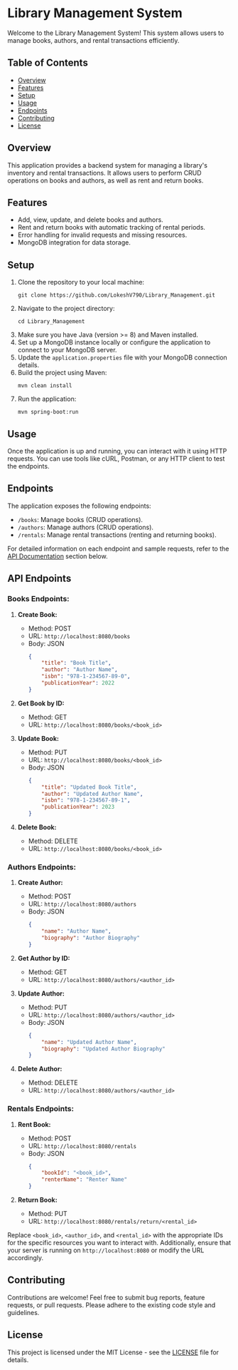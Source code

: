 # Library Management System

Welcome to the Library Management System! This system allows users to manage books, authors, and rental transactions efficiently.

## Table of Contents
- [Overview](#overview)
- [Features](#features)
- [Setup](#setup)
- [Usage](#usage)
- [Endpoints](#endpoints)
- [Contributing](#contributing)
- [License](#license)

## Overview
This application provides a backend system for managing a library's inventory and rental transactions. It allows users to perform CRUD operations on books and authors, as well as rent and return books.

## Features
- Add, view, update, and delete books and authors.
- Rent and return books with automatic tracking of rental periods.
- Error handling for invalid requests and missing resources.
- MongoDB integration for data storage.

## Setup
1. Clone the repository to your local machine:
    ```
    git clone https://github.com/LokeshV790/Library_Management.git
    ```
2. Navigate to the project directory:
    ```
    cd Library_Management
    ```
3. Make sure you have Java (version >= 8) and Maven installed.
4. Set up a MongoDB instance locally or configure the application to connect to your MongoDB server.
5. Update the `application.properties` file with your MongoDB connection details.
6. Build the project using Maven:
    ```
    mvn clean install
    ```
7. Run the application:
    ```
    mvn spring-boot:run
    ```

## Usage
Once the application is up and running, you can interact with it using HTTP requests. You can use tools like cURL, Postman, or any HTTP client to test the endpoints.

## Endpoints
The application exposes the following endpoints:

- `/books`: Manage books (CRUD operations).
- `/authors`: Manage authors (CRUD operations).
- `/rentals`: Manage rental transactions (renting and returning books).

For detailed information on each endpoint and sample requests, refer to the [API Documentation](#documentation) section below.

## API Endpoints

### Books Endpoints:

1. **Create Book:**
   - Method: POST
   - URL: `http://localhost:8080/books`
   - Body: JSON
     ```json
     {
         "title": "Book Title",
         "author": "Author Name",
         "isbn": "978-1-234567-89-0",
         "publicationYear": 2022
     }
     ```

2. **Get Book by ID:**
   - Method: GET
   - URL: `http://localhost:8080/books/<book_id>`

3. **Update Book:**
   - Method: PUT
   - URL: `http://localhost:8080/books/<book_id>`
   - Body: JSON
     ```json
     {
         "title": "Updated Book Title",
         "author": "Updated Author Name",
         "isbn": "978-1-234567-89-1",
         "publicationYear": 2023
     }
     ```

4. **Delete Book:**
   - Method: DELETE
   - URL: `http://localhost:8080/books/<book_id>`

### Authors Endpoints:

1. **Create Author:**
   - Method: POST
   - URL: `http://localhost:8080/authors`
   - Body: JSON
     ```json
     {
         "name": "Author Name",
         "biography": "Author Biography"
     }
     ```

2. **Get Author by ID:**
   - Method: GET
   - URL: `http://localhost:8080/authors/<author_id>`

3. **Update Author:**
   - Method: PUT
   - URL: `http://localhost:8080/authors/<author_id>`
   - Body: JSON
     ```json
     {
         "name": "Updated Author Name",
         "biography": "Updated Author Biography"
     }
     ```

4. **Delete Author:**
   - Method: DELETE
   - URL: `http://localhost:8080/authors/<author_id>`

### Rentals Endpoints:

1. **Rent Book:**
   - Method: POST
   - URL: `http://localhost:8080/rentals`
   - Body: JSON
     ```json
     {
         "bookId": "<book_id>",
         "renterName": "Renter Name"
     }
     ```

2. **Return Book:**
   - Method: PUT
   - URL: `http://localhost:8080/rentals/return/<rental_id>`

Replace `<book_id>`, `<author_id>`, and `<rental_id>` with the appropriate IDs for the specific resources you want to interact with. Additionally, ensure that your server is running on `http://localhost:8080` or modify the URL accordingly.


## Contributing
Contributions are welcome! Feel free to submit bug reports, feature requests, or pull requests. Please adhere to the existing code style and guidelines.

## License
This project is licensed under the MIT License - see the [LICENSE](LICENSE) file for details.
